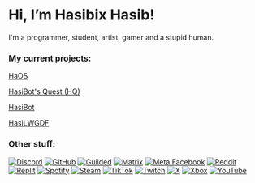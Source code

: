 # Hi, I’m Hasibix Hasib!

I'm a programmer, student, artist, gamer and a stupid human.

### My current projects:
[HaOS](https://github.com/Hasibix-HaOS)

[HasiBot's Quest (HQ)](https://github.com/Hasibix/Hasibix-HQ)

[HasiBot](https://github.com/Hasibix/HasiBot)

[HasiLWGDF](https://github.com/HasiLWGDF)

### Other stuff:
[![Discord](https://www.google.com/s2/favicons?sz=64&domain=discord.com)](https://discord.com/users/764548989684940820)
[![GitHub](https://www.google.com/s2/favicons?sz=64&domain=github.com)](https://github.com/Hasibix)
[![Guilded](https://www.google.com/s2/favicons?sz=64&domain=guilded.gg)](https://guilded.gg/u/Hasibix)
[![Matrix](https://www.google.com/s2/favicons?sz=64&domain=matrix.com)](https://matrix.to/#/@hasibix:matrix.org)
[![Meta Facebook](https://www.google.com/s2/favicons?sz=64&domain=facebook.com)](https://www.facebook.com/profile.php?id=100068620727199)
[![Reddit](https://www.google.com/s2/favicons?sz=64&domain=reddit.com)](https://www.reddit.com/user/Hasibix)
[![Replit](https://www.google.com/s2/favicons?sz=64&domain=replit.com)](https://replit.com/@Hasibix)
[![Spotify](https://www.google.com/s2/favicons?sz=64&domain=spotify.com)](https://open.spotify.com/user/a5xtllw6ab6zqd43sm48yqcnj)
[![Steam](https://www.google.com/s2/favicons?sz=64&domain=steamcommunity.com)](https://steamcommunity.com/id/Hasibix/)
[![TikTok](https://www.google.com/s2/favicons?sz=64&domain=tiktok.com)](https://www.tiktok.com/@hasibix)
[![Twitch](https://www.google.com/s2/favicons?sz=64&domain=twitch.tv)](https://twitch.tv/hasibix)
[![X](https://www.google.com/s2/favicons?sz=64&domain=x.com)](https://x.com/hasibix)
[![Xbox](https://www.google.com/s2/favicons?sz=64&domain=xbox.com)](https://account.xbox.com/en-us/profile?gamertag=Hasibix)
[![YouTube](https://www.google.com/s2/favicons?sz=64&domain=youtube.com)](https://youtube.com/@Hasibix)

